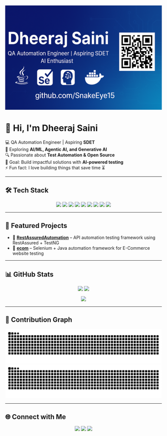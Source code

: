 <!-- Profile README for SnakeEye15 -->

<!-- 🎯 Profile Banner -->
<p align="center">
  <img src="https://github.com/SnakeEye15/SnakeEye15/blob/main/banner.png" alt="Dheeraj Saini Banner" />
</p>

# 👋 Hi, I'm Dheeraj Saini  

💻 QA Automation Engineer | Aspiring **SDET**  
🚀 Exploring **AI/ML, Agentic AI, and Generative AI**  
🔍 Passionate about **Test Automation & Open Source**  
🎯 Goal: Build impactful solutions with **AI-powered testing**  
⚡ Fun fact: I love building things that save time ⏳  

---

## 🛠️ Tech Stack

<p align="center">
  <!-- Languages -->
  <img src="https://img.shields.io/badge/Java-%23ED8B00.svg?style=for-the-badge&logo=openjdk&logoColor=white"/>
  <img src="https://img.shields.io/badge/Python-3776AB?style=for-the-badge&logo=python&logoColor=white"/>
  <img src="https://img.shields.io/badge/JavaScript-F7DF1E?style=for-the-badge&logo=javascript&logoColor=black"/>
  
  <!-- Automation -->
  <img src="https://img.shields.io/badge/Selenium-43B02A?style=for-the-badge&logo=selenium&logoColor=white"/>
  <img src="https://img.shields.io/badge/RestAssured-000000?style=for-the-badge"/>
  <img src="https://img.shields.io/badge/Cucumber-23D96C?style=for-the-badge&logo=cucumber&logoColor=white"/>
  
  <!-- Tools -->
  <img src="https://img.shields.io/badge/GitHub-%23121011.svg?style=for-the-badge&logo=github&logoColor=white"/>
  <img src="https://img.shields.io/badge/Jenkins-D24939?style=for-the-badge&logo=jenkins&logoColor=white"/>
  <img src="https://img.shields.io/badge/Docker-2496ED?style=for-the-badge&logo=docker&logoColor=white"/>
</p>

---

## 🚀 Featured Projects

- 🔹 [**RestAssuredAutomation**](https://github.com/SnakeEye15/RestAssuredAutomation) – API automation testing framework using RestAssured + TestNG  
- 🔹 [**ecom**](https://github.com/SnakeEye15/ecom) – Selenium + Java automation framework for E-Commerce website testing  

---

## 📊 GitHub Stats

<p align="center">
  <img src="https://github-readme-stats.vercel.app/api?username=SnakeEye15&show_icons=true&theme=tokyonight&count_private=true&include_all_commits=true&hide_border=true&cache_seconds=1800&custom_title=SnakeEye15's%20GitHub%20Stats&token=${{ secrets.PAT_1 }}" height="160"/>
  
  <img src="https://github-readme-stats.vercel.app/api/top-langs/?username=SnakeEye15&layout=compact&theme=tokyonight&hide_border=true&langs_count=8&token=${{ secrets.PAT_1 }}" height="160"/>
</p>

<p align="center">
  <img src="https://github-readme-streak-stats.herokuapp.com?user=SnakeEye15&theme=tokyonight&hide_border=true" height="160"/>
</p>

---

## 🐍 Contribution Graph

<p align="center">
  <!-- Light mode -->
  <img src="https://github.com/SnakeEye15/SnakeEye15/blob/output/github-contribution-grid-snake.svg#gh-light-mode-only" alt="GitHub Snake Light"/>
  
  <!-- Dark mode -->
  <img src="https://github.com/SnakeEye15/SnakeEye15/blob/output/github-contribution-grid-snake.svg#gh-dark-mode-only" alt="GitHub Snake Dark"/>
</p>

---

## 🌐 Connect with Me  

<p align="center">
  <a href="https://www.linkedin.com/in/dheeraj-9a580a28a/"><img src="https://img.shields.io/badge/LinkedIn-%230077B5.svg?&style=for-the-badge&logo=linkedin&logoColor=white"/></a>
  <a href="mailto:sainidheeraj913@gmail.com"><img src="https://img.shields.io/badge/Email-D14836?style=for-the-badge&logo=gmail&logoColor=white"/></a>
  <a href="https://github.com/SnakeEye15"><img src="https://img.shields.io/badge/GitHub-100000?style=for-the-badge&logo=github&logoColor=white"/></a>
</p>
